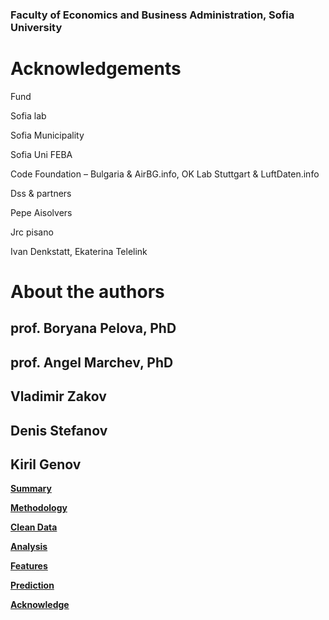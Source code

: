 ### Faculty of Economics and Business Administration, Sofia University


# Acknowledgements

Fund

Sofia lab

Sofia Municipality

Sofia Uni FEBA

Code Foundation – Bulgaria &amp; AirBG.info, OK Lab Stuttgart &amp; LuftDaten.info

Dss &amp; partners

Pepe Aisolvers

Jrc pisano

Ivan Denkstatt, Ekaterina Telelink

# About the authors

## prof. Boryana Pelova, PhD

## prof. Angel Marchev, PhD

## Vladimir Zakov

## Denis Stefanov

## Kiril Genov

[__Summary__](introduction.html)

[__Methodology__](methodology.html)

[__Clean Data__](cleandata.html)

[__Analysis__](analysis.html)

[__Features__](feature.html)

[__Prediction__](prediction.html)

[__Acknowledge__](acknowledgments.html)
